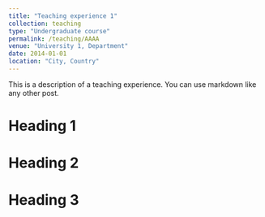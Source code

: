 ```yaml
---
title: "Teaching experience 1"
collection: teaching
type: "Undergraduate course"
permalink: /teaching/AAAA
venue: "University 1, Department"
date: 2014-01-01
location: "City, Country"
---
```


This is a description of a teaching experience. You can use markdown like any other post.

Heading 1
======

Heading 2
======

Heading 3
======
